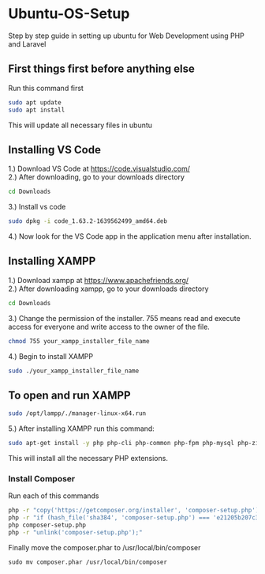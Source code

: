# Ubuntu-OS-Setup
Step by step guide in setting up ubuntu for Web Development using PHP and Laravel

## First things first before anything else
Run this command first
``` bash
sudo apt update
sudo apt install
```
This will update all necessary files in ubuntu
## Installing VS Code
1.) Download VS Code at https://code.visualstudio.com/ <br>
2.) After downloading, go to your downloads directory
``` bash
cd Downloads
```
3.) Install vs code
``` bash
sudo dpkg -i code_1.63.2-1639562499_amd64.deb
```
4.) Now look for the VS Code app in the application menu after installation.

## Installing XAMPP
1.) Download xampp at https://www.apachefriends.org/ <br>
2.) After downloading xampp, go to your downloads directory
``` bash
cd Downloads
```
3.) Change the permission of the installer. 755 means read and execute access for everyone and write access to the owner of the file.
``` bash
chmod 755 your_xampp_installer_file_name
```
4.) Begin to install XAMPP
``` bash
sudo ./your_xampp_installer_file_name
```
## To open and run XAMPP
``` bash
sudo /opt/lampp/./manager-linux-x64.run
```
5.) After installing XAMPP run this command:
``` bash
sudo apt-get install -y php php-cli php-common php-fpm php-mysql php-zip php-gd php-mbstring php-curl php-xml php-bcmath openssl php-json php-tokenizer
```
This will install all the necessary PHP extensions.

### Install Composer
Run each of this commands
``` bash
php -r "copy('https://getcomposer.org/installer', 'composer-setup.php');"
php -r "if (hash_file('sha384', 'composer-setup.php') === 'e21205b207c3ff031906575712edab6f13eb0b361f2085f1f1237b7126d785e826a450292b6cfd1d64d92e6563bbde02') { echo 'Installer verified'; } else { echo 'Installer corrupt'; unlink('composer-setup.php'); } echo PHP_EOL;"
php composer-setup.php
php -r "unlink('composer-setup.php');"
```
Finally move the composer.phar to /usr/local/bin/composer
```
sudo mv composer.phar /usr/local/bin/composer
```
